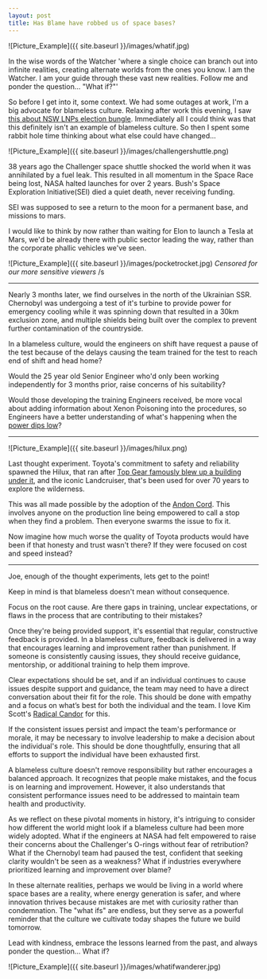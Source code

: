 ```yaml
---
layout: post
title: Has Blame have robbed us of space bases?
---
```


![Picture_Example]({{ site.baseurl }}/images/whatif.jpg)

In the wise words of the Watcher 'where a single choice can branch out into infinite realities, creating alternate worlds from the ones you know. I am the Watcher. I am your guide through these vast new realities. Follow me and ponder the question... "What if?"'

So before I get into it, some context.  We had some outages at work, I'm a big advocate for blameless culture.  Relaxing after work this evening, I saw [this about NSW LNPs election bungle](https://www.abc.net.au/news/2024-08-15/nsw-liberal-director-richard-shields-sacked/104231340).  Immediately all I could think was that this definitely isn't an example of blameless culture.  So then I spent some rabbit hole time thinking about what else could have changed...

![Picture_Example]({{ site.baseurl }}/images/challengershuttle.png)

38 years ago the Challenger space shuttle shocked the world when it was annihilated by a fuel leak.  This resulted in all momentum in the Space Race being lost, NASA halted launches for over 2 years.  Bush's Space Exploration Initiative(SEI) died a quiet death, never receiving funding.

SEI was supposed to see a return to the moon for a permanent base, and missions to mars.

I would like to think by now rather than waiting for Elon to launch a Tesla at Mars, we'd be already there with public sector leading the way, rather than the corporate phallic vehicles we've seen.

![Picture_Example]({{ site.baseurl }}/images/pocketrocket.jpg)
*Censored for our more sensitive viewers* /s

---

Nearly 3 months later, we find ourselves in the north of the Ukrainian SSR.  Chernobyl was undergoing a test of it's turbine to provide power for emergency cooling while it was spinning down that resulted in a 30km exclusion zone, and multiple shields being built over the complex to prevent further contamination of the countryside.  

In a blameless culture, would the engineers on shift have request a pause of the test because of the delays causing the team trained for the test to reach end of shift and head home?

Would the 25 year old Senior Engineer who'd only been working independently for 3 months prior, raise concerns of his suitability?

Would those developing the training Engineers received, be more vocal about adding information about Xenon Poisoning into the procedures, so Engineers have a better understanding of what's happening when the [power dips low](https://en.wikipedia.org/wiki/Chernobyl_disaster#Unexpected_drop_of_the_reactor_power)?

---

![Picture_Example]({{ site.baseurl }}/images/hilux.png)

Last thought experiment.  Toyota's commitment to safety and reliability spawned the Hilux, that ran after [Top Gear famously blew up a building under it](https://www.youtube.com/watch?v=kFnVZXQD5_k), and the iconic Landcruiser, that's been used for over 70 years to explore the wilderness.

This was all made possible by the adoption of the [Andon Cord](https://en.wikipedia.org/wiki/Andon_(manufacturing)).  This involves anyone on the production line being empowered to call a stop when they find a problem. Then everyone swarms the issue to fix it.

Now imagine how much worse the quality of Toyota products would have been if that honesty and trust wasn't there?  If they were focused on cost and speed instead?

---

Joe, enough of the thought experiments, lets get to the point!

Keep in mind is that blameless doesn't mean without consequence.

Focus on the root cause.  Are there gaps in training, unclear expectations, or flaws in the process that are contributing to their mistakes?

Once they're being provided support, it's essential that regular, constructive feedback is provided. In a blameless culture, feedback is delivered in a way that encourages learning and improvement rather than punishment. If someone is consistently causing issues, they should receive guidance, mentorship, or additional training to help them improve.

Clear expectations should be set, and if an individual continues to cause issues despite support and guidance, the team may need to have a direct conversation about their fit for the role. This should be done with empathy and a focus on what’s best for both the individual and the team.  I love Kim Scott's [Radical Candor](https://www.radicalcandor.com/) for this.

If the consistent issues persist and impact the team's performance or morale, it may be necessary to involve leadership to make a decision about the individual's role. This should be done thoughtfully, ensuring that all efforts to support the individual have been exhausted first.

A blameless culture doesn't remove responsibility but rather encourages a balanced approach. It recognizes that people make mistakes, and the focus is on learning and improvement. However, it also understands that consistent performance issues need to be addressed to maintain team health and productivity.

As we reflect on these pivotal moments in history, it's intriguing to consider how different the world might look if a blameless culture had been more widely adopted. What if the engineers at NASA had felt empowered to raise their concerns about the Challenger's O-rings without fear of retribution? What if the Chernobyl team had paused the test, confident that seeking clarity wouldn't be seen as a weakness? What if industries everywhere prioritized learning and improvement over blame?

In these alternate realities, perhaps we would be living in a world where space bases are a reality, where energy generation is safer, and where innovation thrives because mistakes are met with curiosity rather than condemnation. The "what ifs" are endless, but they serve as a powerful reminder that the culture we cultivate today shapes the future we build tomorrow.

Lead with kindness, embrace the lessons learned from the past, and always ponder the question... What if?

![Picture_Example]({{ site.baseurl }}/images/whatifwanderer.jpg)
